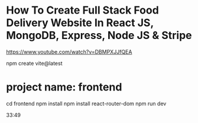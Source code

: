 # How To Create Full Stack Food Delivery Website In React JS, MongoDB, Express, Node JS & Stripe
https://www.youtube.com/watch?v=DBMPXJJfQEA

npm create vite@latest
# project name: frontend
  cd frontend
  npm install
  npm install react-router-dom
  npm run dev

33:49
